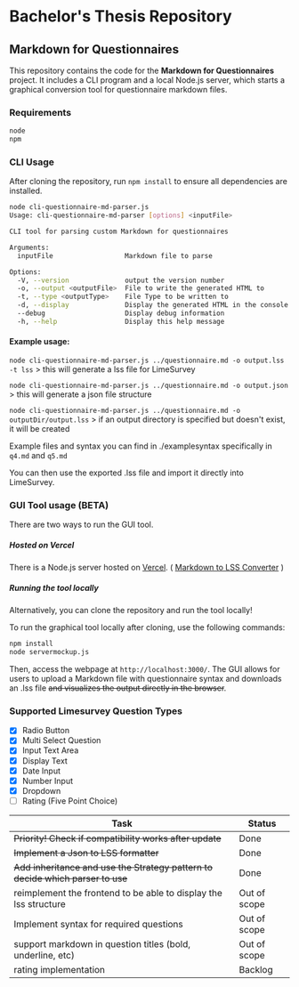 # Bachelor's Thesis Repository

## Markdown for Questionnaires

This repository contains the code for the **Markdown for Questionnaires** project. It includes a CLI program and a local Node.js server, which starts a graphical conversion tool for questionnaire markdown files.

### Requirements

```bash
node
npm
```

### CLI Usage

After cloning the repository, run `npm install` to ensure all dependencies are installed.

```bash
node cli-questionnaire-md-parser.js
Usage: cli-questionnaire-md-parser [options] <inputFile>

CLI tool for parsing custom Markdown for questionnaires

Arguments:
  inputFile                  Markdown file to parse

Options:
  -V, --version              output the version number
  -o, --output <outputFile>  File to write the generated HTML to
  -t, --type <outputType>    File Type to be written to
  -d, --display              Display the generated HTML in the console
  --debug                    Display debug information
  -h, --help                 Display this help message
```

#### Example usage:

`node cli-questionnaire-md-parser.js ../questionnaire.md -o output.lss -t lss` > this will generate a lss file for LimeSurvey

`node cli-questionnaire-md-parser.js ../questionnaire.md -o output.json` > this will generate a json file structure

`node cli-questionnaire-md-parser.js ../questionnaire.md -o outputDir/output.lss` > if an output directory is specified but doesn't exist, it will be created

Example files and syntax you can find in ./examplesyntax specifically in `q4.md` and `q5.md`

You can then use the exported .lss file and import it directly into LimeSurvey.

### GUI Tool usage (BETA)

There are two ways to run the GUI tool.

##### Hosted on Vercel

There is a Node.js server hosted on [Vercel](https://vercel.app).
( [Markdown to LSS Converter](https://markdown-for-questionnaires.vercel.app/) )

##### Running the tool locally

Alternatively, you can clone the repository and run the tool locally!

To run the graphical tool locally after cloning, use the following commands:

```bash
npm install
node servermockup.js
```

Then, access the webpage at `http://localhost:3000/`. The GUI allows for users to upload a Markdown file with questionnaire syntax and downloads an .lss file ~~and visualizes the output directly in the browser~~.

### Supported Limesurvey Question Types

-   [x] Radio Button
-   [x] Multi Select Question
-   [x] Input Text Area
-   [x] Display Text
-   [x] Date Input
-   [x] Number Input
-   [x] Dropdown
-   [ ] Rating (Five Point Choice)

| Task                                                                           | Status       |
| ------------------------------------------------------------------------------ | ------------ |
| ~~Priority! Check if compatibility works after update~~                        | Done         |
| ~~Implement a Json to LSS formatter~~                                          | Done         |
| ~~Add inheritance and use the Strategy pattern to decide which parser to use~~ | Done         |
| reimplement the frontend to be able to display the lss structure               | Out of scope |
| Implement syntax for required questions                                        | Out of scope |
| support markdown in question titles (bold, underline, etc)                     | Out of scope |
| rating implementation                                                          | Backlog      |
